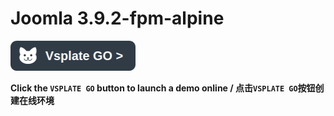# Joomla 3.9.2-fpm-alpine

<a href="https://www.vsplate.com/?docker-compose=https://github.com/vsplate/dcenvs/joomla/3.9.2-fpm-alpine"><img alt="VSPLATE GO" src="https://raw.githubusercontent.com/vsplate/images/master/vsgo_btn.png" width="200px"></a>

**Click the `VSPLATE GO` button to launch a demo online / 点击`VSPLATE GO`按钮创建在线环境**